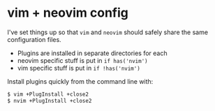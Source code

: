 vim + neovim config
===================


I've set things up so that `vim` and `neovim` should safely share the same
configuration files.

- Plugins are installed in separate directories for each
- neovim specific stuff is put in `if has('nvim')`
- vim specific stuff is put in `if !has('nvim')`


Install plugins quickly from the command line with:

```bash
$ vim +PlugInstall +close2
$ nvim +PlugInstall +close2
```
